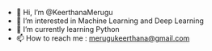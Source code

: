 - 👋 Hi, I’m @KeerthanaMerugu
- 👀 I’m interested in Machine Learning and Deep Learning
- 🌱 I’m currently learning Python
- 📫 How to reach me : merugukeerthana@gmail.com

